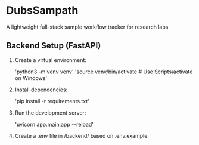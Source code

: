 # DubsSampath
A lightweight full-stack sample workflow tracker for research labs

## Backend Setup (FastAPI)

1. Create a virtual environment:

    'python3 -m venv venv'
    'source venv/bin/activate  # Use Scripts\activate on Windows'

2. Install dependencies:

    'pip install -r requirements.txt'

3. Run the development server:

    'uvicorn app.main:app --reload'

4. Create a .env file in /backend/ based on .env.example.